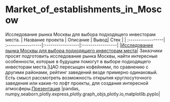 # Market_of_establishments_in_Moscow
Исследование рынка Москвы для выбора подходящего инвесторам места.
| Название проекта  | Описание | Вывод| Стек |
| :-----------------| :-----------------|:-----------------|:-----------------|
|[Исследование рынка Москвы для выбора подходящего инвесторам места](https://github.com/Polinailinet/Polinailinet-Market_of_establishments_in_Moscow/blob/main/Market_of_establishments_in_Moscow.ipynb)| Заказчики просят подготовить исследование рынка Москвы, найти интересные особенности, которые в будущем помогут в выборе подходящего инвесторам места.|ЦАО пересыщен кофейнями, по сравнению с другими районами, рейтинг заведений везде примерно одинаковый. Есть смысл рассмотреть возможность открытия круглосуточного заведения или какие-то лофт проекты, для создания интересной атмосферы.[Презентация](https://disk.yandex.ru/i/Ba2jhLPDFXxcmQ) |pandas, numpy,seaborn,plotly.express,plotly.graph_objs,plotly.io,matplotlib.pyplo|
